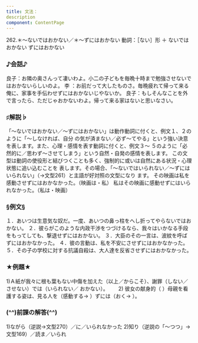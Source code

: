 ```yaml
---
title: 文法：
description
component: ContentPage
---
```



262.＊～ないではおかない／＊～ずにはおかない
動詞：［ない］形 ＋ ないではおかない
ずにはおかない
### ♪会話♪
良子：お隣の奥さんって凄いわよ。小二の子どもを毎晩十時まで勉強させないではおかないらしいのよ。 李 ：お前だって大したものさ。毎晩疲れて帰って来る俺に、家事を手伝わせずにはおかないじやないか。 良子：もしそんなことを外で言ったら、ただじゃおかないわよ。帰って来る家はないと思いなさい。
### ♯解説♭
「～ないではおかない／～ずにはおかない」は動作動詞に付くと、例文１、２のように「～しなければ、自分 の気が済まない／必ず～てやる」という強い決意を表します。また、心理・感情を表す動詞に付くと、例文３～ ５のように「必然的に／思わず～させてしまう」という自然・自発の感情を表します。
この文型は動詞の使役形と結びつくことも多く、強制的に或いは自然にある状況・心理状態に追い込むことを 表します。その場合、「～ないではいられない／～ずにはいられない」（→文型261）と主語が好対照の文型になり ます。
その映画は私を感動させずにはおかなかった。（映画は・私） 私はその映画に感動せずにはいられなかった。（私は・映画）
### §例文§
１．あいつは生意気な奴だ。一度、あいつの鼻っ柱をへし折ってやらないではおかない。
２．彼らがこのような内政干渉をつづけるなら、我々はいかなる手段をもってしても、撃退せずにはおかない。
３．大臣のその一言は、波紋を呼ばずにはおかなかった。
４．彼の言動は、私を不安にさせずにはおかなかった。
５．その子の学校に対する抗議自殺は、大人達を反省させずにはおかなかった。
### ★例題★
1)Ａ紙が我々に根も葉もない中傷を加えた（以上／からこそ）、謝罪（しない／させない）では（いられない／
おかない）。      
2) 彼女の献身的（ ）母親を看護する姿は、見る人を（感動する→ ）ずには（おく→ ）。
### (^^)前課の解答(^^)
1)ながら（逆説→文型270）／に／いられなかった
2)知り（逆説の「～つつ」→文型169）／読ま／いられ
